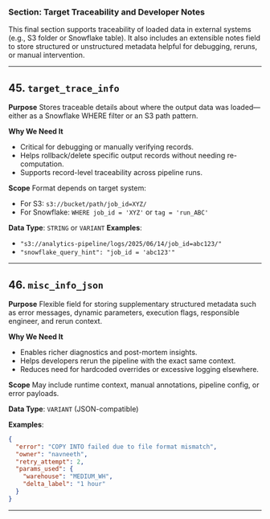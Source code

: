 ### Section: **Target Traceability and Developer Notes**

This final section supports traceability of loaded data in external systems (e.g., S3 folder or Snowflake table). It also includes an extensible notes field to store structured or unstructured metadata helpful for debugging, reruns, or manual intervention.

---

## 45. `target_trace_info`

**Purpose**
Stores traceable details about where the output data was loaded—either as a Snowflake WHERE filter or an S3 path pattern.

**Why We Need It**

* Critical for debugging or manually verifying records.
* Helps rollback/delete specific output records without needing re-computation.
* Supports record-level traceability across pipeline runs.

**Scope**
Format depends on target system:

* For S3: `s3://bucket/path/job_id=XYZ/`
* For Snowflake: `WHERE job_id = 'XYZ'` or `tag = 'run_ABC'`

**Data Type**: `STRING` or `VARIANT`
**Examples**:

* `"s3://analytics-pipeline/logs/2025/06/14/job_id=abc123/"`
* `"snowflake_query_hint": "job_id = 'abc123'"`

---

## 46. `misc_info_json`

**Purpose**
Flexible field for storing supplementary structured metadata such as error messages, dynamic parameters, execution flags, responsible engineer, and rerun context.

**Why We Need It**

* Enables richer diagnostics and post-mortem insights.
* Helps developers rerun the pipeline with the exact same context.
* Reduces need for hardcoded overrides or excessive logging elsewhere.

**Scope**
May include runtime context, manual annotations, pipeline config, or error payloads.

**Data Type**: `VARIANT` (JSON-compatible)

**Examples**:

```json
{
  "error": "COPY INTO failed due to file format mismatch",
  "owner": "navneeth",
  "retry_attempt": 2,
  "params_used": {
    "warehouse": "MEDIUM_WH",
    "delta_label": "1 hour"
  }
}
```

---


